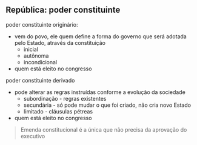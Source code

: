 ## República: poder constituinte
poder constituinte originário: 
- vem do povo, ele quem define a forma do governo que será adotada pelo Estado, através da constituição
  - inicial
  - autônoma
  - incondicional
- quem está eleito no congresso


poder constituinte derivado
- pode alterar as regras instruídas conforme a evolução da sociedade
  - subordinação - regras existentes
  - secundária - só pode mudar o que foi criado, não cria novo Estado
  - limitado - cláusulas pétreas
- quem está eleito no congresso

> Emenda constitucional é a única que não precisa da aprovação do executivo
